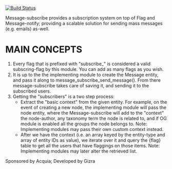 [![Build Status](https://travis-ci.org/Gizra/message_subscribe.svg?branch=8.x-1.x)](https://travis-ci.org/Gizra/message_subscribe)

Message-subscribe provides a subscription system on top of Flag and
Message-notify; providing a scalable solution for sending mass messages
(e.g. emails) as-well.

MAIN CONCEPTS
=============
1. Every flag that is prefixed with "subscribe_" is considered a valid
   subscring-flag by this module. You can add as many flags as you wish.
1. It is up to the the implementing module to create the Message entity,
   and pass it along to message_subscribe_send_message(). From there
   message-subscribe takes care of saving it, and sending it to the
   subscribed users.
1. Getting the "subscribers" is a two step process:
   * Extract the "basic context" from the given entity. For example, on the
     event of creating a new node, the implementing module will pass the
     node entity, where the Message-subscribe will add to the "context"
     the node-author, any taxonomy term the node is related to, and if OG
     module is enabled all the groups the node belongs to.
     Note: Implementing modules may pass their own custom context instead.
   * After we have the context (i.e. an array keyed by the entity-type and
     array of entity IDs as value), we iterate over it and query the {flag}
     table to get all the users that have flaggings on those items.
     Note: Implementing modules may later alter the retrieved list.

Sponsored by Acquia; Developed by Gizra
